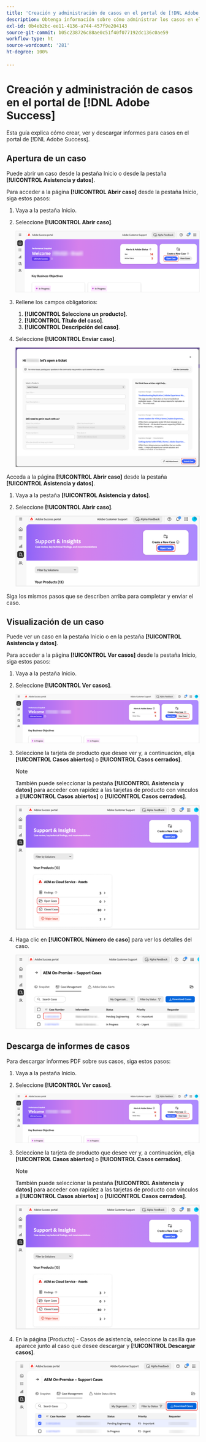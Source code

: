 ```yaml
---
title: 'Creación y administración de casos en el portal de [!DNL Adobe Success] '
description: Obtenga información sobre cómo administrar los casos en el portal de  [!DNL Adobe Success] .
exl-id: 0b4eb2bc-ee11-4136-a744-457f9e204143
source-git-commit: b05c238726c88ae0c51f40f077192dc136c0ae59
workflow-type: ht
source-wordcount: '281'
ht-degree: 100%

---
```


# Creación y administración de casos en el portal de [!DNL Adobe Success]

Esta guía explica cómo crear, ver y descargar informes para casos en el portal de [!DNL Adobe Success].

## Apertura de un caso

Puede abrir un caso desde la pestaña Inicio o desde la pestaña **[!UICONTROL Asistencia y datos]**.

Para acceder a la página **[!UICONTROL Abrir caso]** desde la pestaña Inicio, siga estos pasos:

1. Vaya a la pestaña Inicio.
1. Seleccione **[!UICONTROL Abrir caso]**.


   ![adobe-success-portal-home-page-open-case](../../assets/adobe-success-portal-home-page-open-case.png)



1. Rellene los campos obligatorios:
   1. **[!UICONTROL Seleccione un producto]**.
   1. **[!UICONTROL Título del caso]**.
   1. **[!UICONTROL Descripción del caso]**.
1. Seleccione **[!UICONTROL Enviar caso]**.



   ![adobe-success-portal-submit-case](../../assets/adobe-success-portal-submit-case.png)




Acceda a la página **[!UICONTROL Abrir caso]** desde la pestaña **[!UICONTROL Asistencia y datos]**.

1. Vaya a la pestaña **[!UICONTROL Asistencia y datos]**.
1. Seleccione **[!UICONTROL Abrir caso]**.



   ![adobe-success-portal-support-insights-open-case](../../assets/adobe-success-portal-support-insights-open-case.png)



Siga los mismos pasos que se describen arriba para completar y enviar el caso.

## Visualización de un caso

Puede ver un caso en la pestaña Inicio o en la pestaña **[!UICONTROL Asistencia y datos]**.

Para acceder a la página **[!UICONTROL Ver casos]** desde la pestaña Inicio, siga estos pasos:

1. Vaya a la pestaña Inicio.
1. Seleccione **[!UICONTROL Ver casos]**.



   ![adobe-success-portal-view-cases](../../assets/adobe-success-portal-view-cases.png)



1. Seleccione la tarjeta de producto que desee ver y, a continuación, elija **[!UICONTROL Casos abiertos]** o **[!UICONTROL Casos cerrados]**.

   >[!NOTE]
   >
   >También puede seleccionar la pestaña **[!UICONTROL Asistencia y datos]** para acceder con rapidez a las tarjetas de producto con vínculos a **[!UICONTROL Casos abiertos]** o **[!UICONTROL Casos cerrados]**.



   ![adobe-success-portal-open-case-closed-case](../../assets/adobe-success-portal-open-case-closed-case.png)



1. Haga clic en **[!UICONTROL Número de caso]** para ver los detalles del caso.



   ![adobe-success-portal-case-number](../../assets/adobe-success-portal-case-number.png)



## Descarga de informes de casos

Para descargar informes PDF sobre sus casos, siga estos pasos:

1. Vaya a la pestaña Inicio.
1. Seleccione **[!UICONTROL Ver casos]**.


   ![adobe-success-portal-view-cases](../../assets/adobe-success-portal-view-cases.png)


1. Seleccione la tarjeta de producto que desee ver y, a continuación, elija **[!UICONTROL Casos abiertos]** o **[!UICONTROL Casos cerrados]**.

   >[!NOTE]
   >
   >También puede seleccionar la pestaña **[!UICONTROL Asistencia y datos]** para acceder con rapidez a las tarjetas de producto con vínculos a **[!UICONTROL Casos abiertos]** o **[!UICONTROL Casos cerrados]**.

   ![adobe-success-portal-open-case-closed-case](../../assets/adobe-success-portal-open-case-closed-case.png)

1. En la página [Producto] - Casos de asistencia, seleccione la casilla que aparece junto al caso que desee descargar y **[!UICONTROL Descargar casos]**.

   ![adobe-success-portal-download-cases](../../assets/adobe-success-portal-download-cases.png)
